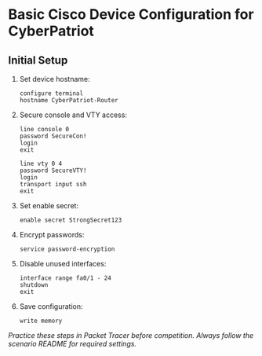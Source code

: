 # Basic Cisco Device Configuration for CyberPatriot

## Initial Setup

1. Set device hostname:
   ```
   configure terminal
   hostname CyberPatriot-Router
   ```

2. Secure console and VTY access:
   ```
   line console 0
   password SecureCon!
   login
   exit

   line vty 0 4
   password SecureVTY!
   login
   transport input ssh
   exit
   ```

3. Set enable secret:
   ```
   enable secret StrongSecret123
   ```

4. Encrypt passwords:
   ```
   service password-encryption
   ```

5. Disable unused interfaces:
   ```
   interface range fa0/1 - 24
   shutdown
   exit
   ```

6. Save configuration:
   ```
   write memory
   ```

*Practice these steps in Packet Tracer before competition. Always follow the scenario README for required settings.*
